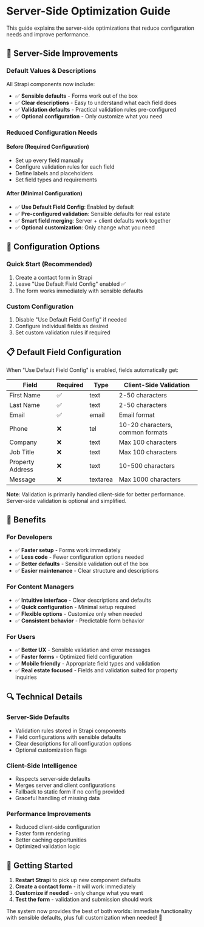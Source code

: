 # Server-Side Optimization Guide

This guide explains the server-side optimizations that reduce configuration needs and improve performance.

## 🚀 Server-Side Improvements

### **Default Values & Descriptions**

All Strapi components now include:

- ✅ **Sensible defaults** - Forms work out of the box
- ✅ **Clear descriptions** - Easy to understand what each field does
- ✅ **Validation defaults** - Practical validation rules pre-configured
- ✅ **Optional configuration** - Only customize what you need

### **Reduced Configuration Needs**

#### Before (Required Configuration)
- Set up every field manually
- Configure validation rules for each field
- Define labels and placeholders
- Set field types and requirements

#### After (Minimal Configuration)
- ✅ **Use Default Field Config**: Enabled by default
- ✅ **Pre-configured validation**: Sensible defaults for real estate
- ✅ **Smart field merging**: Server + client defaults work together
- ✅ **Optional customization**: Only change what you need

## 🔧 Configuration Options

### **Quick Start (Recommended)**
1. Create a contact form in Strapi
2. Leave "Use Default Field Config" enabled ✅
3. The form works immediately with sensible defaults

### **Custom Configuration**
1. Disable "Use Default Field Config" if needed
2. Configure individual fields as desired
3. Set custom validation rules if required

## 📋 Default Field Configuration

When "Use Default Field Config" is enabled, fields automatically get:

| Field | Required | Type | Client-Side Validation |
|-------|----------|------|----------------------|
| First Name | ✅ | text | 2-50 characters |
| Last Name | ✅ | text | 2-50 characters |
| Email | ✅ | email | Email format |
| Phone | ❌ | tel | 10-20 characters, common formats |
| Company | ❌ | text | Max 100 characters |
| Job Title | ❌ | text | Max 100 characters |
| Property Address | ❌ | text | 10-500 characters |
| Message | ❌ | textarea | Max 1000 characters |

**Note**: Validation is primarily handled client-side for better performance. Server-side validation is optional and simplified.

## 🎯 Benefits

### **For Developers**
- ✅ **Faster setup** - Forms work immediately
- ✅ **Less code** - Fewer configuration options needed
- ✅ **Better defaults** - Sensible validation out of the box
- ✅ **Easier maintenance** - Clear structure and descriptions

### **For Content Managers**
- ✅ **Intuitive interface** - Clear descriptions and defaults
- ✅ **Quick configuration** - Minimal setup required
- ✅ **Flexible options** - Customize only when needed
- ✅ **Consistent behavior** - Predictable form behavior

### **For Users**
- ✅ **Better UX** - Sensible validation and error messages
- ✅ **Faster forms** - Optimized field configuration
- ✅ **Mobile friendly** - Appropriate field types and validation
- ✅ **Real estate focused** - Fields and validation suited for property inquiries

## 🔍 Technical Details

### **Server-Side Defaults**
- Validation rules stored in Strapi components
- Field configurations with sensible defaults
- Clear descriptions for all configuration options
- Optional customization flags

### **Client-Side Intelligence**
- Respects server-side defaults
- Merges server and client configurations
- Fallback to static form if no config provided
- Graceful handling of missing data

### **Performance Improvements**
- Reduced client-side configuration
- Faster form rendering
- Better caching opportunities
- Optimized validation logic

## 🚀 Getting Started

1. **Restart Strapi** to pick up new component defaults
2. **Create a contact form** - it will work immediately
3. **Customize if needed** - only change what you want
4. **Test the form** - validation and submission should work

The system now provides the best of both worlds: immediate functionality with sensible defaults, plus full customization when needed! 🎉 